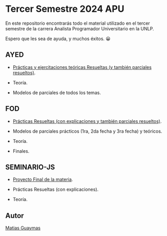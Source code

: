 # Tercer Semestre 2024 APU
En este repositorio encontrarás todo el material utilizado en el tercer semestre de la carrera Analista Programador Universitario en la UNLP.

Espero que les sea de ayuda, y muchos éxitos. 😀
## AYED

- [Prácticas y ejercitaciones teóricas Resueltas (y también parciales resueltos)](https://github.com/MatiasGuaymas/AYED).

- Teoría. 

- Modelos de parciales de todos los temas.

## FOD

- [Prácticas Resueltas (con explicaciones y también parciales resueltos)](https://github.com/MatiasGuaymas/FOD).

- Modelos de parciales prácticos (1ra, 2da fecha y 3ra fecha) y teóricos.

- Teoría.

- Finales.

## SEMINARIO-JS

- [Proyecto Final de la materia](https://github.com/MatiasGuaymas/Seminario-JS).

- Prácticas Resueltas (con explicaciones).

- Teoría.

## Autor

[Matias Guaymas](https://www.linkedin.com/in/matiasguaymas/)
